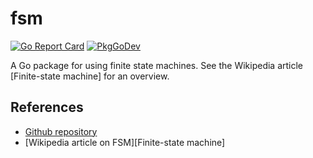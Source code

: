 # fsm
[![Go Report Card](https://goreportcard.com/badge/github.com/philhanna/fsm)][idGoReportCard]
[![PkgGoDev](https://pkg.go.dev/badge/github.com/philhanna/fsm)][idPkgGoDev]


A Go package for using finite state machines.  See the Wikipedia article [Finite-state machine]
for an overview.

## References
- [Github repository](https://github.com/philhanna/fsm)
- [Wikipedia article on FSM][Finite-state machine]

[Finite-state_machine]:https://en.wikipedia.org/wiki/Finite-state_machine


[idGoReportCard]: https://goreportcard.com/report/github.com/philhanna/fsm
[idPkgGoDev]: https://pkg.go.dev/github.com/philhanna/fsm

